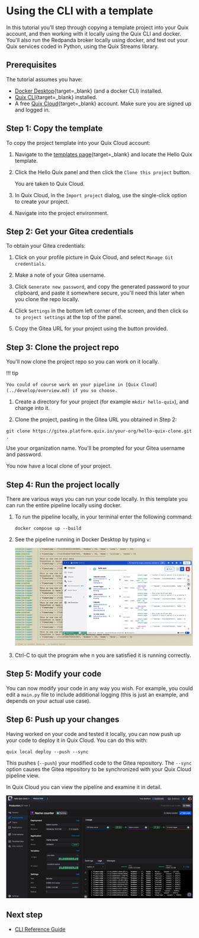 # Using the CLI with a template

In this tutorial you'll step through copying a template project into your Quix account, and then working with it locally using the Quix CLI and docker. You'll also run the Redpanda broker locally using docker, and test out your Quix services coded in Python, using the Quix Streams library.

## Prerequisites

The tutorial assumes you have:

* [Docker Desktop](https://www.docker.com/products/docker-desktop/){target=_blank} (and a docker CLI) installed.
* [Quix CLI](https://github.com/quixio/quix-cli){target=_blank} installed.
* A free [Quix Cloud](https://portal.platform.quix.io/self-sign-up){target=_blank} account. Make sure you are signed up and logged in.

## Step 1: Copy the template

To copy the project template into your Quix Cloud account:

1. Navigate to the [templates page](https://quix.io/templates){target=_blank} and locate the Hello Quix template. 

2. Click the Hello Quix panel and then click the `Clone this project` button.

    You are taken to Quix Cloud.

3. In Quix Cloud, in the `Import project` dialog, use the single-click option to create your project.

4. Navigate into the project environment.

## Step 2: Get your Gitea credentials

To obtain your Gitea credentials:

1. Click on your profile picture in Quix Cloud, and select `Manage Git credentials`.

2. Make a note of your Gitea username. 

3. Click `Generate new password`, and copy the generated password to your clipboard, and paste it somewhere secure, you'll need this later when you clone the repo locally.

4. Click `Settings` in the bottom left corner of the screen, and then click `Go to project settings` at the top of the panel.

5. Copy the Gitea URL for your project using the button provided.

## Step 3: Clone the project repo

You'll now clone the project repo so you can work on it locally. 

!!! tip

    You could of course work on your pipeline in [Quix Cloud](../develop/overview.md) if you so choose.

1. Create a directory for your project (for example `mkdir hello-quix`), and change into it.

2. Clone the project, pasting in the Gitea URL you obtained in Step 2:

```
git clone https://gitea.platform.quix.io/your-org/hello-quix-clone.git .
```

Use your organization name. You'll be prompted for your Gitea username and password.

You now have a local clone of your project.

## Step 4: Run the project locally

There are various ways you can run your code locally. In this template you can run the entire pipeline locally using docker.

1. To run the pipeline locally, in your terminal enter the following command:

    ```
    docker compose up --build
    ```

2. See the pipeline running in Docker Desktop by typing `v`:

    ![Docker Desktop](../images/docker-desktop.png)

3. Ctrl-C to quit the program whe n you are satisfied it is running correctly.

## Step 5: Modify your code

You can now modify your code in any way you wish. For example, you could edit a `main.py` file to include additional logging (this is just an example, and depends on your actual use case).

## Step 6: Push up your changes

Having worked on your code and tested it locally, you can now push up your code to deploy it in Quix Cloud. You can do this with:

```
quix local deploy --push --sync
```

This pushes (`--push`) your modified code to the Gitea repository. The `--sync` option causes the Gitea repository to be synchronized with your Quix Cloud pipeline view.

In Quix Cloud you can view the pipeline and examine it in detail.

![Quix Cloud pipeline view](../images/hello-quix-pipeline-view.png)

## Next step

* [CLI Reference Guide](./cli-reference.md)
